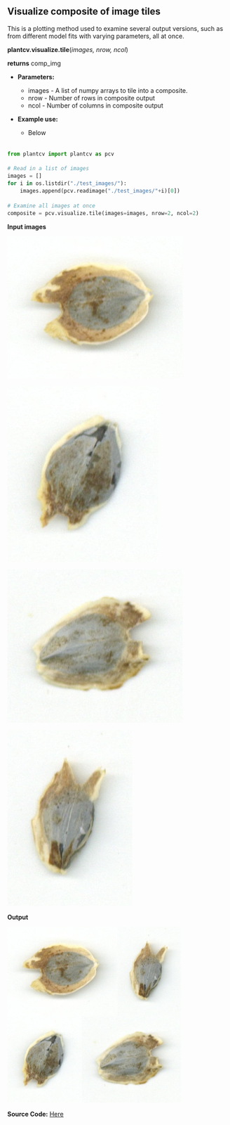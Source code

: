 ## Visualize composite of image tiles

This is a plotting method used to examine several output versions, such as from different model fits with varying parameters, all at once.

**plantcv.visualize.tile**(*images, nrow, ncol*)

**returns** comp_img

- **Parameters:**
    - images - A list of numpy arrays to tile into a composite.
    - nrow - Number of rows in composite output
    - ncol - Number of columns in composite output

- **Example use:**
    - Below


```python

from plantcv import plantcv as pcv

# Read in a list of images
images = []
for i in os.listdir("./test_images/"):
    images.append(pcv.readimage("./test_images/"+i)[0])

# Examine all images at once
composite = pcv.visualize.tile(images=images, nrow=2, ncol=2)

```

**Input images**

![Screenshot](img/documentation_images/visualize_tile/Tile_1.jpg)

![Screenshot](img/documentation_images/visualize_tile/Tile_2.jpg)

![Screenshot](img/documentation_images/visualize_tile/Tile_3.jpg)

![Screenshot](img/documentation_images/visualize_tile/Tile_4.jpg)

**Output**

![Screenshot](img/documentation_images/visualize_tile/Tile_output.jpg)

**Source Code:** [Here](https://github.com/danforthcenter/plantcv/blob/main/plantcv/plantcv/visualize/tile.py)